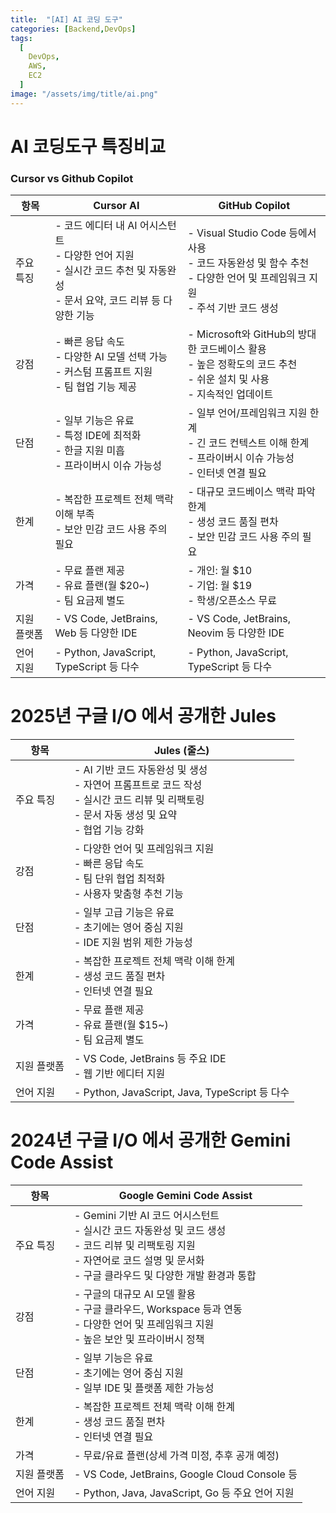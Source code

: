 ```yaml
---
title:  "[AI] AI 코딩 도구"
categories: [Backend,DevOps]
tags:
  [
    DevOps,
    AWS,
    EC2
  ] 
image: "/assets/img/title/ai.png"
---
```


# AI 코딩도구 특징비교

### Cursor vs Github Copilot

| 항목        | Cursor AI                                      | GitHub Copilot                                 |
|-------------|------------------------------------------------|------------------------------------------------|
| 주요 특징   | - 코드 에디터 내 AI 어시스턴트<br>- 다양한 언어 지원<br>- 실시간 코드 추천 및 자동완성<br>- 문서 요약, 코드 리뷰 등 다양한 기능 | - Visual Studio Code 등에서 사용<br>- 코드 자동완성 및 함수 추천<br>- 다양한 언어 및 프레임워크 지원<br>- 주석 기반 코드 생성 |
| 강점        | - 빠른 응답 속도<br>- 다양한 AI 모델 선택 가능<br>- 커스텀 프롬프트 지원<br>- 팀 협업 기능 제공 | - Microsoft와 GitHub의 방대한 코드베이스 활용<br>- 높은 정확도의 코드 추천<br>- 쉬운 설치 및 사용<br>- 지속적인 업데이트 |
| 단점        | - 일부 기능은 유료<br>- 특정 IDE에 최적화<br>- 한글 지원 미흡<br>- 프라이버시 이슈 가능성 | - 일부 언어/프레임워크 지원 한계<br>- 긴 코드 컨텍스트 이해 한계<br>- 프라이버시 이슈 가능성<br>- 인터넷 연결 필요 |
| 한계        | - 복잡한 프로젝트 전체 맥락 이해 부족<br>- 보안 민감 코드 사용 주의 필요 | - 대규모 코드베이스 맥락 파악 한계<br>- 생성 코드 품질 편차<br>- 보안 민감 코드 사용 주의 필요 |
| 가격        | - 무료 플랜 제공<br>- 유료 플랜(월 $20~)<br>- 팀 요금제 별도 | - 개인: 월 $10<br>- 기업: 월 $19<br>- 학생/오픈소스 무료 |
| 지원 플랫폼 | - VS Code, JetBrains, Web 등 다양한 IDE | - VS Code, JetBrains, Neovim 등 다양한 IDE |
| 언어 지원   | - Python, JavaScript, TypeScript 등 다수 | - Python, JavaScript, TypeScript 등 다수 |




# 2025년 구글 I/O 에서 공개한 Jules

| 항목        | Jules (줄스)                                   |
|-------------|------------------------------------------------|
| 주요 특징   | - AI 기반 코드 자동완성 및 생성<br>- 자연어 프롬프트로 코드 작성<br>- 실시간 코드 리뷰 및 리팩토링<br>- 문서 자동 생성 및 요약<br>- 협업 기능 강화 |
| 강점        | - 다양한 언어 및 프레임워크 지원<br>- 빠른 응답 속도<br>- 팀 단위 협업 최적화<br>- 사용자 맞춤형 추천 기능 |
| 단점        | - 일부 고급 기능은 유료<br>- 초기에는 영어 중심 지원<br>- IDE 지원 범위 제한 가능성 |
| 한계        | - 복잡한 프로젝트 전체 맥락 이해 한계<br>- 생성 코드 품질 편차<br>- 인터넷 연결 필요 |
| 가격        | - 무료 플랜 제공<br>- 유료 플랜(월 $15~)<br>- 팀 요금제 별도 |
| 지원 플랫폼 | - VS Code, JetBrains 등 주요 IDE<br>- 웹 기반 에디터 지원 |
| 언어 지원   | - Python, JavaScript, Java, TypeScript 등 다수 |

# 2024년 구글 I/O 에서 공개한 Gemini Code Assist

| 항목        | Google Gemini Code Assist                      |
|-------------|------------------------------------------------|
| 주요 특징   | - Gemini 기반 AI 코드 어시스턴트<br>- 실시간 코드 자동완성 및 코드 생성<br>- 코드 리뷰 및 리팩토링 지원<br>- 자연어로 코드 설명 및 문서화<br>- 구글 클라우드 및 다양한 개발 환경과 통합 |
| 강점        | - 구글의 대규모 AI 모델 활용<br>- 구글 클라우드, Workspace 등과 연동<br>- 다양한 언어 및 프레임워크 지원<br>- 높은 보안 및 프라이버시 정책 |
| 단점        | - 일부 기능은 유료<br>- 초기에는 영어 중심 지원<br>- 일부 IDE 및 플랫폼 제한 가능성 |
| 한계        | - 복잡한 프로젝트 전체 맥락 이해 한계<br>- 생성 코드 품질 편차<br>- 인터넷 연결 필요 |
| 가격        | - 무료/유료 플랜(상세 가격 미정, 추후 공개 예정) |
| 지원 플랫폼 | - VS Code, JetBrains, Google Cloud Console 등 |
| 언어 지원   | - Python, Java, JavaScript, Go 등 주요 언어 지원 |